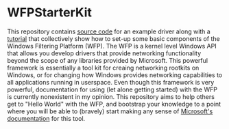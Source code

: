 # WFPStarterKit

This repository contains <a href="https://github.com/JaredWright/WFPStarterKit/tree/master/WFPStarterKit">source code</a> for an example driver along with a <a href="https://github.com/JaredWright/WFPStarterKit/tree/master/Tutorial">tutorial</a> that collectively show how to set-up some basic components of the Windows Filtering Platform (WFP).
The WFP is a kernel level Windows API that allows you develop drivers that provide networking functionality beyond the scope of any libraries provided by Microsoft.
This powerful framework is essentially a tool kit for creaing networking rootkits on Windows, or for changing how Windows provides networking capabilities to all applications running in userspace.
Even though this framework is very powerful, documentation for using (let alone getting started) with the WFP is currently nonexistent in my opinion.
This repository aims to help others get to "Hello World" with the WFP, and bootstrap your knowledge to a point where you will be able to (bravely) start making any sense of <a href="https://msdn.microsoft.com/en-us/library/windows/desktop/aa366510(v=vs.85).aspx">Microsoft's documentation</a> for this tool.

